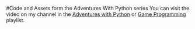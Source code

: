 #Code and Assets form the Adventures With Python series
You can visit the video on my channel in the <a href = "https://www.youtube.com/playlist?list=PLTwy92rWKPiGwvZxnUDf7S0skAXkSxOtr" target="_blank">Adventures with Python</a> 
or <a href = "https://www.youtube.com/playlist?list=PLTwy92rWKPiEttkiQiUvOv8CSq4GQdL3R" target="_blank">Game Programming</a> playlist.
